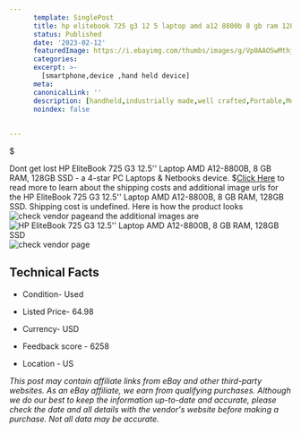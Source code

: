 ```yaml
---
      template: SinglePost
      title: hp elitebook 725 g3 12 5 laptop amd a12 8800b 8 gb ram 128gb ssd
      status: Published
      date: '2023-02-12'
      featuredImage: https://i.ebayimg.com/thumbs/images/g/Vp0AAOSwMthj5PgB/s-l225.jpg
      categories: 
      excerpt: >-
        [smartphone,device ,hand held device]
      meta:
      canonicalLink: ''
      description: [handheld,industrially made,well crafted,Portable,Mobile,Compact,Convenient,Lightweight,Maneuverable,Man-portable,Miniature,Carriable,Hand-held,Light,Holdable,Transportable,Mobile device,Pocket-sized,On-the-go,Wireless,Cordless,Compact size,Convenient size, smartphone,device ,hand held device]
      noindex: false
      
        
---
```

$

Dont get lost  HP EliteBook 725 G3 12.5'' Laptop AMD A12-8800B, 8 GB RAM, 128GB SSD - a 4-star PC Laptops & Netbooks device.
$[Click Here](https://www.ebay.com/itm/394456293253?hash=item5bd76d5f85%3Ag%3AVp0AAOSwMthj5PgB&mkevt=1&mkcid=1&mkrid=711-53200-19255-0&campid=%253CePNCampaignId%253E&customid=%253CreferenceId%253E&toolid=10049) to read more to learn about the shipping costs and additional image urls for the HP EliteBook 725 G3 12.5'' Laptop AMD A12-8800B, 8 GB RAM, 128GB SSD. Shipping cost is undefined. Here is how the product looks ![check vendor page](https://i.ebayimg.com/thumbs/images/g/Vp0AAOSwMthj5PgB/s-l225.jpg)and the additional images are![HP EliteBook 725 G3 12.5'' Laptop AMD A12-8800B, 8 GB RAM, 128GB SSD](https://i.ebayimg.com/images/g/Vp0AAOSwMthj5PgB/s-l1200.jpg)![check vendor page](https://origin-galleryplus.ebayimg.com/ws/web/394456293253_2_0_1/225x225.jpg,https://origin-galleryplus.ebayimg.com/ws/web/394456293253_3_0_1/225x225.jpg,https://origin-galleryplus.ebayimg.com/ws/web/394456293253_4_0_1/225x225.jpg,https://origin-galleryplus.ebayimg.com/ws/web/394456293253_5_0_1/225x225.jpg,https://origin-galleryplus.ebayimg.com/ws/web/394456293253_6_0_1/225x225.jpg,https://origin-galleryplus.ebayimg.com/ws/web/394456293253_7_0_1/225x225.jpg,https://origin-galleryplus.ebayimg.com/ws/web/394456293253_8_0_1/225x225.jpg,https://origin-galleryplus.ebayimg.com/ws/web/394456293253_9_0_1/225x225.jpg)



 ## Technical Facts 



     
      

 - Condition- Used 


      

 - Listed Price- 64.98 


      

 - Currency- USD 


      

 - Feedback score - 6258 


      

 - Location - US 


      
      

 *_This post may contain affiliate links from eBay and other third-party websites. As an eBay affiliate, we earn from qualifying purchases. Although we do our best to keep the information up-to-date and accurate, please check the date and all details with the vendor's website before making a purchase. Not all data may be accurate._*






